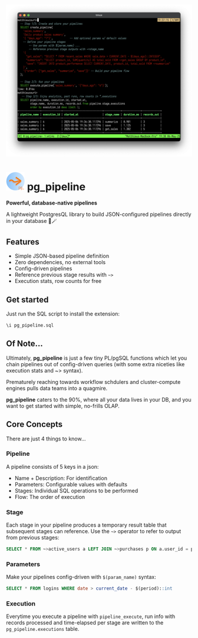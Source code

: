 <p align="center">
  <img src="pix/pg_pipeline_demo.png" width="700">
</p>

# <img src="pix/pg_pipeline.png" width="50"> pg_pipeline
**Powerful, database-native pipelines** 

A lightweight PostgresQL library to build JSON-configured pipelines directly in your database 🐘🪄

## Features
- Simple JSON-based pipeline definition
- Zero dependencies, no external tools
- Config-driven pipelines
- Reference previous stage results with `~>`
- Execution stats, row counts for free

## Get started
Just run the SQL script to install the extension:
```sql
\i pg_pipeline.sql
```

## Of Note...
Ultimately, **pg_pipeline** is just a few tiny PL/pgSQL functions which let you chain pipelines out of config-driven queries (with some extra niceties like execution stats and ~> syntax).

Prematurely reaching towards workflow schdulers and cluster-compute engines pulls data teams into a quagmire.

**pg_pipeline** caters to the 90%, where all your data lives in your DB, and you want to get started with simple, no-frills OLAP.

## Core Concepts
There are just 4 things to know...
### Pipeline
A pipeline consists of 5 keys in a json:

- Name + Description: For identification
- Parameters: Configurable values with defaults
- Stages: Individual SQL operations to be performed
- Flow: The order of execution

### Stage
Each stage in your pipeline produces a temporary result table that subsequent stages can reference. Use the `~>` operator to refer to output from previous stages:
```sql
SELECT * FROM ~>active_users a LEFT JOIN ~>purchases p ON a.user_id = p.user_id
```

### Parameters
Make your pipelines config-driven with `$(param_name)` syntax:
```sql
SELECT * FROM logins WHERE date > current_date - $(period)::int
```

### Execution

Everytime you execute a pipeline with `pipeline_execute`, run info with records processed and time-elapsed per stage
are written to the `pg_pipeline.executions` table.

